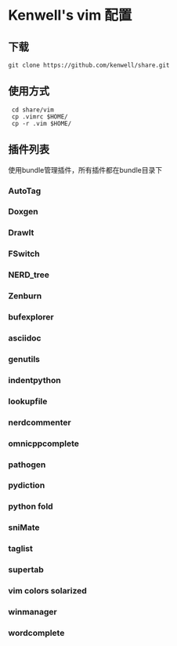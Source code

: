 # Kenwell's vim 配置 #
## 下载
    git clone https://github.com/kenwell/share.git

## 使用方式
     cd share/vim
     cp .vimrc $HOME/
     cp -r .vim $HOME/

## 插件列表
使用bundle管理插件，所有插件都在bundle目录下

### AutoTag

### Doxgen

### DrawIt

### FSwitch

### NERD_tree

### Zenburn

### bufexplorer

### asciidoc

### genutils

### indentpython

### lookupfile

### nerdcommenter

### omnicppcomplete

### pathogen

### pydiction

### python fold

### sniMate

### taglist

### supertab

### vim colors solarized

### winmanager

### wordcomplete
